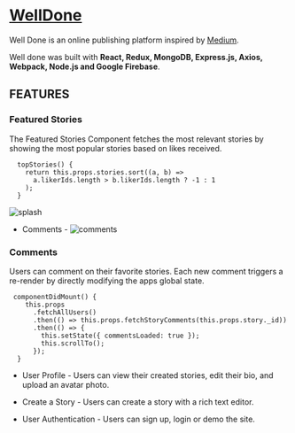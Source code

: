 # [WellDone](https://very-well-done-app.herokuapp.com/)
Well Done is an online publishing platform inspired by [Medium](https://medium.com/).

Well done was built with **React, Redux, MongoDB, Express.js, Axios, Webpack, Node.js and Google Firebase**.
  
## FEATURES

### Featured Stories
The Featured Stories Component fetches the most relevant stories by showing the most popular stories based on likes received.

      topStories() {
        return this.props.stories.sort((a, b) =>
          a.likerIds.length > b.likerIds.length ? -1 : 1
        );
      }
![splash](https://www.awesomescreenshot.com/upload//1054043/d9196127-a12b-43e8-4b1f-49cb002b3d2d.png)



* Comments - 
![comments](https://www.awesomescreenshot.com/upload//1054043/328bc2e4-65ba-43aa-49f8-e969df10d376.png)



### Comments
Users can comment on their favorite stories. Each new comment triggers a re-render by directly modifying the apps global state.

     componentDidMount() {
        this.props
          .fetchAllUsers()
          .then(() => this.props.fetchStoryComments(this.props.story._id))
          .then(() => {
            this.setState({ commentsLoaded: true });
            this.scrollTo();
          });
      }


* User Profile - Users can view their created stories, edit their bio, and upload an avatar photo.
* Create a Story - Users can create a story with a rich text editor.

* User Authentication - Users can sign up, login or demo the site.
